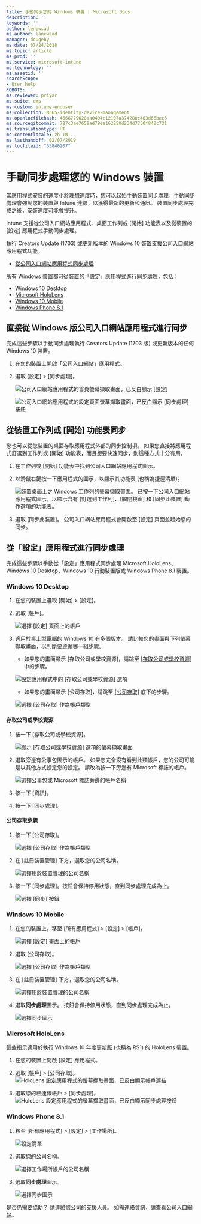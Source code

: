 ```yaml
---
title: 手動同步您的 Windows 裝置 | Microsoft Docs
description: ''
keywords: ''
author: lenewsad
ms.author: lanewsad
manager: dougeby
ms.date: 07/24/2018
ms.topic: article
ms.prod: ''
ms.service: microsoft-intune
ms.technology: ''
ms.assetid: ''
searchScope:
- User help
ROBOTS: ''
ms.reviewer: priyar
ms.suite: ems
ms.custom: intune-enduser
ms.collection: M365-identity-device-management
ms.openlocfilehash: 4666779620aa0404c12107a374280c403d66bec3
ms.sourcegitcommit: 727c3ae7659ad79ea162250d234d7730f840c731
ms.translationtype: HT
ms.contentlocale: zh-TW
ms.lasthandoff: 02/07/2019
ms.locfileid: "55840207"
---
```

# <a name="sync-your-windows-device-manually"></a>手動同步處理您的 Windows 裝置

當應用程式安裝的速度小於理想速度時，您可以起始手動裝置同步處理。手動同步處理會強制您的裝置與 Intune 連線，以獲得最新的更新和通訊。 裝置同步處理完成之後，安裝速度可能會提升。

Intune 支援從公司入口網站應用程式、桌面工作列或 [開始] 功能表以及從裝置的 [設定] 應用程式手動同步處理。 

執行 Creators Update (1703) 或更新版本的 Windows 10 裝置支援公司入口網站應用程式功能。 
* [從公司入口網站應用程式同步處理](#Sync-from-Company-Portal-app-for-Windows)  

所有 Windows 裝置都可從裝置的「設定」應用程式進行同步處理，包括：

* [Windows 10 Desktop](#windows-10-desktop)  
* [Microsoft HoloLens](#microsoft-hololens)   
* [Windows 10 Mobile](#windows-10-mobile)  
* [Windows Phone 8.1](#windows-phone-81)    

## <a name="sync-directly-from-company-portal-app-for-windows"></a>直接從 Windows 版公司入口網站應用程式進行同步
完成這些步驟以手動同步處理執行 Creators Update (1703 版) 或更新版本的任何 Windows 10 裝置。

1.  在您的裝置上開啟「公司入口網站」應用程式。

2.  選取 [設定] > [同步處理]。

    ![公司入口網站應用程式的首頁螢幕擷取畫面，已反白顯示 [設定]](./media/RS1_homePage_settings_04.png)  
    
    ![公司入口網站應用程式的設定頁面螢幕擷取畫面，已反白顯示 [同步處理] 按鈕](./media/RS1_settingspage_sync05.png)  

## <a name="sync-from-device-taskbar-or-start-menu"></a>從裝置工作列或 [開始] 功能表同步   

您也可以從您裝置的桌面存取應用程式外部的同步控制項。 如果您直接將應用程式釘選到工作列或 [開始] 功能表，而且想要快速同步，則這種方式十分有用。  

1. 在工作列或 [開始] 功能表中找到公司入口網站應用程式圖示。  
2. 以滑鼠右鍵按一下應用程式的圖示，以顯示其功能表 (也稱為捷徑清單)。  

    ![裝置桌面上之 Windows 工作列的螢幕擷取畫面。 已按一下公司入口網站應用程式圖示，以顯示含有 [釘選到工作列]、[關閉視窗] 和 [同步此裝置] 動作選項的功能表。](./media/sync-device-from-start-menu-1807.png)  

3. 選取 [同步此裝置]。 公司入口網站應用程式會開啟至 [設定] 頁面並起始您的同步。  

## <a name="sync-from-settings-app"></a>從「設定」應用程式進行同步處理 
完成這些步驟以手動從「設定」應用程式同步處理 Microsoft HoloLens、Windows 10 Desktop、Windows 10 行動裝置版或 Windows Phone 8.1 裝置。  

### <a name="windows-10-desktop"></a>Windows 10 Desktop
1. 在您的裝置上選取 [開始] > [設定]。

2. 選取 [帳戶]。

    ![選擇 [設定] 頁面上的帳戶](./media/win10pc-sync-2-settings-accounts.png)  

3. 適用於桌上型電腦的 Windows 10 有多個版本。 請比較您的畫面與下列螢幕擷取畫面，以判斷要遵循哪一組步驟。 

    * 如果您的畫面顯示 [存取公司或學校資源]，請跳至 [[存取公司或學校資源]](#access-work-or-school) 中的步驟。

    ![設定應用程式中的 [存取公司或學校資源] 選項](./media/w10-enroll-rs1-connect-to-work-or-school.png)  

    * 如果您的畫面顯示 [公司存取]，請跳至 [[公司存取]](#work-access) 底下的步驟。  

    ![選擇 [公司存取] 作為帳戶類型](./media/win10pc-sync-3-work-access.png)

#### <a name="access-work-or-school-steps"></a>存取公司或學校資源

1. 按一下 [存取公司或學校資源]。

    ![顯示 [存取公司或學校資源] 選項的螢幕擷取畫面](./media/w10-enroll-rs1-connect-to-work-or-school.png)  

2. 選取旁邊有公事包圖示的帳戶。 如果您完全沒有看到此類帳戶，您的公司可能是以其他方式設定您的設定。 請改為按一下旁邊有 Microsoft 標誌的帳戶。

     ![選擇公事包或 Microsoft 標誌旁邊的帳戶名稱](./media/win10pc-rs1-sync-info-button.png)

3. 按一下 [資訊]。 

4. 按一下 [同步處理]。 

#### <a name="work-access-steps"></a>公司存取步驟

1.  按一下 [公司存取]。

    ![選擇 [公司存取] 作為帳戶類型](./media/win10pc-sync-3-work-access.png)

2. 在 [註冊裝置管理] 下方，選取您的公司名稱。

    ![選擇用於裝置管理的公司名稱](./media/win10pc-sync-4-tap-com-name.png)

3. 按一下 [同步處理]。按鈕會保持停用狀態，直到同步處理完成為止。

    ![選擇 [同步] 按鈕](./media/win10pc-sync-5-tap-sync.png)  


### <a name="windows-10-mobile"></a>Windows 10 Mobile

   1. 在您的裝置上，移至 [所有應用程式] > [設定] > [帳戶]。

       ![選擇 [設定] 畫面上的帳戶](./media/win10m-sync-1-settings-accounts.png)

   2. 選取 [公司存取]。

       ![選擇 [公司存取] 作為帳戶類型](./media/win10m-sync-2-work-access.png)

   3. 在 [註冊裝置管理] 下方，選取您的公司名稱。

       ![選擇用於裝置管理的公司名稱](./media/win10m-sync-3-tap-comp-name.png)

   4. 選取**同步處理**圖示。 按鈕會保持停用狀態，直到同步處理完成為止。

       ![選擇同步圖示](./media/win10m-sync-4-tap-sync.png)  
### <a name="microsoft-hololens"></a>Microsoft HoloLens  
這些指示適用於執行 Windows 10 年度更新版 (也稱為 RS1) 的 HoloLens 裝置。 
1.  在您的裝置上開啟 [設定] 應用程式。  

2.  選取 [帳戶] > [公司存取]。  
    ![HoloLens 設定應用程式的螢幕擷取畫面，已反白顯示帳戶連結](./media/RS1_holoLens_SettingsRS1_Accounts_06.png)  

3.  選取您的已連線帳戶 > [同步處理]。![HoloLens 設定應用程式的螢幕擷取畫面，已反白顯示同步處理按鈕](./media/RS1_holoLens_SyncRS1_Sync_08.png)  

### <a name="windows-phone-81"></a>Windows Phone 8.1

1. 移至 [所有應用程式] > [設定] > [工作場所]。

    ![設定清單](./media/wp81-1-sync-settings-workplace.png)

2. 選取您的公司名稱。

    ![選擇工作場所帳戶的公司名稱](./media/wp81-2-sync-tap-compname.png)

3. 選取**同步處理**圖示。

    ![選擇同步圖示](./media/wp81-3-sync-tap-sync-button.png)

是否仍需要協助？ 請連絡您公司的支援人員。 如需連絡資訊，請查看[公司入口網站](https://go.microsoft.com/fwlink/?linkid=2010980)。
